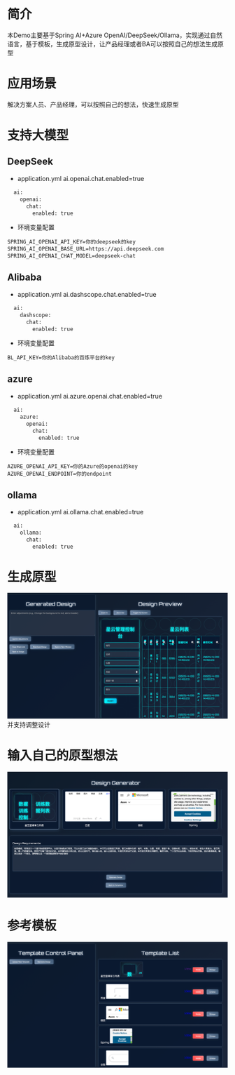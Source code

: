 # 简介
本Demo主要基于Spring AI+Azure OpenAI/DeepSeek/Ollama，实现通过自然语言，基于模板，生成原型设计，让产品经理或者BA可以按照自己的想法生成原型
# 应用场景
解决方案人员、产品经理，可以按照自己的想法，快速生成原型
# 支持大模型
## DeepSeek
- application.yml ai.openai.chat.enabled=true
```
  ai:
    openai:
      chat:
        enabled: true
```
- 环境变量配置
```
SPRING_AI_OPENAI_API_KEY=你的deepseek的key
SPRING_AI_OPENAI_BASE_URL=https://api.deepseek.com
SPRING_AI_OPENAI_CHAT_MODEL=deepseek-chat
```
## Alibaba
- application.yml ai.dashscope.chat.enabled=true
```
  ai:
    dashscope:
      chat:
        enabled: true
```
- 环境变量配置
```
BL_API_KEY=你的Alibaba的百炼平台的key
```
## azure
- application.yml ai.azure.openai.chat.enabled=true
```
  ai:
    azure:
      openai:
        chat:
          enabled: true
```
- 环境变量配置
```
AZURE_OPENAI_API_KEY=你的Azure的openai的key
AZURE_OPENAI_ENDPOINT=你的endpoint
```
## ollama
- application.yml ai.ollama.chat.enabled=true
```
  ai:
    ollama:
      chat:
        enabled: true
```

# 生成原型
![img.png](img.png)
并支持调整设计
# 输入自己的原型想法
![img_1.png](img_1.png)
# 参考模板
![img_2.png](img_2.png)